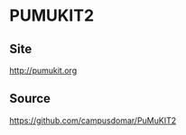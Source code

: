 PUMUKIT2
========

Site
----
http://pumukit.org

Source
------
https://github.com/campusdomar/PuMuKIT2
